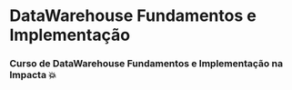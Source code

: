 # DataWarehouse Fundamentos e Implementação
### Curso de  DataWarehouse Fundamentos e Implementação na Impacta :boom:
